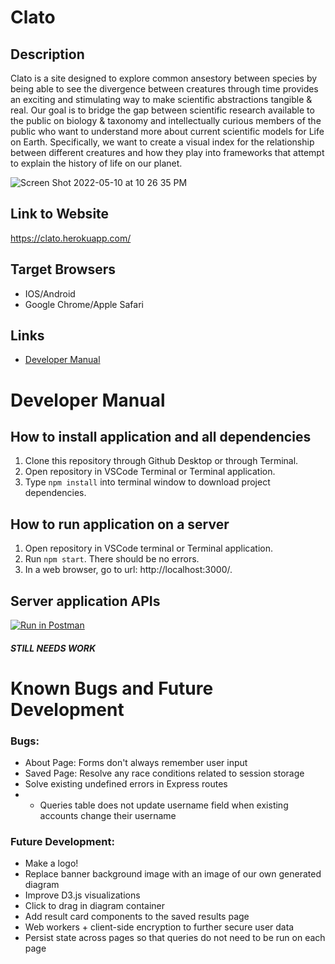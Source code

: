 # Clato
## Description
Clato is a site designed to explore common ansestory between species by being able to see the divergence between creatures through time provides an exciting and stimulating way to make scientific abstractions tangible & real. Our goal is to bridge the gap between scientific research available to the public on biology & taxonomy and intellectually curious members of the public who want to understand more about current scientific models for Life on Earth. Specifically, we want to create a visual index for the relationship between different creatures and how they play into frameworks that attempt to explain the history of life on our planet.

![Screen Shot 2022-05-10 at 10 26 35 PM](https://user-images.githubusercontent.com/79057519/167756543-6df2bc23-5a6e-4d74-9566-ff67817cc91d.png)

## Link to Website
https://clato.herokuapp.com/
## Target Browsers
* IOS/Android
* Google Chrome/Apple Safari
## Links
* [Developer Manual](https://github.com/inst377-group3/Final-Project-Base/blob/main/README.md#developer-manual)

# Developer Manual
## How to install application and all dependencies
1. Clone this repository through Github Desktop or through Terminal.
2. Open repository in VSCode Terminal or Terminal application.
3. Type `npm install` into terminal window to download project dependencies.
## How to run application on a server
1. Open repository in VSCode terminal or Terminal application.
2. Run `npm start`. There should be no errors.
3. In a web browser, go to url: http://localhost:3000/.

## Server application APIs

[![Run in Postman](https://run.pstmn.io/button.svg)](https://god.postman.co/run-collection/c67b27b5ee795b899d03?action=collection%2Fimport)

##### STILL NEEDS WORK


# Known Bugs and Future Development
### Bugs: 
* About Page: Forms don't always remember user input
* Saved Page: Resolve any race conditions related to session storage
* Solve existing undefined errors in Express routes
* * Queries table does not update username field when existing accounts change their username
### Future Development:
* Make a logo!
* Replace banner background image with an image of our own generated diagram
* Improve D3.js visualizations
* Click to drag in diagram container
* Add result card components to the saved results page
* Web workers + client-side encryption to further secure user data 
* Persist state across pages so that queries do not need to be run on each page

